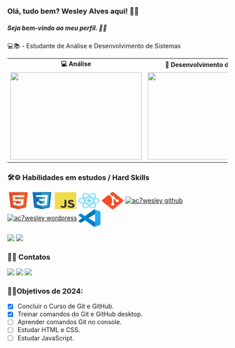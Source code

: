 ### Olá, tudo bem? Wesley Alves aqui! 🤙🏾
##### Seja bem-vindo ao meu perfil. 🤩😎

💻📚 - Estudante de Análise e Desenvolvimento de Sistemas <br>
<div>
   <table>
    <tr>
      <td align="center"><b>💻 Análise  </b></td>
      <td align="center"><b>📂 Desenvolvimento do Sistemas</b></td>
    </tr>
    <tr>
      <td><img src="https://github.com/ac7wesley/ac7wesley/assets/155499214/0f48a3cf-3ae3-4583-86d7-93e165b79bf2" width="300px" height="200px"></td>
      <td><img src="https://github.com/ac7wesley/ac7wesley/assets/155499214/41574efc-1931-46f1-b252-1cdbac27d285" width="300px" height="200px"> </td>
    </tr>
  </table>
</div>
<!-- [ads](https://github.com/ac7wesley/ac7wesley/assets/155499214/0f48a3cf-3ae3-4583-86d7-93e165b79bf2) -->

### 🛠️⚙️ Habilidades em estudos / Hard Skills

<div style="display: inline_block">
<a href="https://pt.wikipedia.org/wiki/HTML5" target="_blank" rel="noopener noreferrer"><img align="center" alt="ac7wesley html5" height="40" width="50" src="https://raw.githubusercontent.com/devicons/devicon/master/icons/html5/html5-original.svg"></a>
<a href="https://developer.mozilla.org/pt-BR/docs/Web/CSS" target="_blank" rel="noopener noreferrer"><img align="center" alt="ac7wesley CSS3" height="40" width="50" src="https://raw.githubusercontent.com/devicons/devicon/master/icons/css3/css3-original.svg"></a>
<a href="https://developer.mozilla.org/pt-BR/docs/Web/JavaScript" target="_blank" rel="noopener noreferrer"><img align="center" alt="ac7wesley javascript" height="40" width="50" src="https://raw.githubusercontent.com/devicons/devicon/master/icons/javascript/javascript-original.svg"></a>
<a href="https://pt.wikipedia.org/wiki/React_(JavaScript)" target="_blank" rel="noopener noreferrer"><img align="center" alt="ac7wesley react" height="40" width="50" src="https://raw.githubusercontent.com/devicons/devicon/master/icons/react/react-original.svg"></a>
<a href="https://git-scm.com/" target="_blank" rel="noopener noreferrer"><img align="center" alt="ac7wesley git" height="40" width="50" src="https://raw.githubusercontent.com/devicons/devicon/master/icons/git/git-plain.svg"></a>
<a href="https://pt.wikipedia.org/wiki/GitHub" target="_blank" rel="noopener noreferrer"><img align="center" alt="ac7wesley github" height="50" width="50" src="https://upload.wikimedia.org/wikipedia/commons/a/ae/Github-desktop-logo-symbol.svg"></a>
<a href="https://codex.wordpress.org/pt-br:P%C3%A1gina_Inicial" target="_blank" rel="noopener noreferrer"><img align="center" alt="ac7wesley wordpress" height="50" width="50" src="https://upload.wikimedia.org/wikipedia/commons/9/98/WordPress_blue_logo.svg"></a>
<a href="https://pt.wikipedia.org/wiki/Visual_Studio_Code" target="_blank" rel="noopener noreferrer"><img align="center" alt="ac7wesley vscode" height="40" width="50" src="https://raw.githubusercontent.com/devicons/devicon/master/icons/vscode/vscode-original.svg"></a>
</div>

<div>
   <br>
<img height="160em" src="https://github-readme-stats.vercel.app/api?username=ac7wesley&show_icons=true&theme=dracula">
<img height="160em" src="https://github-readme-stats.vercel.app/api/top-langs/?username=ac7wesley&layout=compact&theme=dracula">
</div>

### 📱📧 Contatos

<div>
<a href="mailto:ac7wesley@gmail.com"><img src="https://img.shields.io/badge/Gmail-D14836?style=for-the-badge&logo=gmail&logoColor=white" target="_blank"></a>
<a href="https://web.whatsapp.com/send/?phone=5562996173322"><img src="https://img.shields.io/badge/WhatsApp-25D366?style=for-the-badge&logo=whatsapp&logoColor=white"></a>
<a href="https://github.com/ac7wesley"><img src="https://img.shields.io/badge/GitHub-100000?style=for-the-badge&logo=github&logoColor=white"></a>
</div>


### 📘📜Objetivos de 2024:
- [x] Concluir o Curso de Git e GitHub.
- [x] Treinar comandos do Git e GitHub desktop.
- [ ] Aprender comandos Git no console.
- [ ] Estudar HTML e CSS.
- [ ] Estudar JavaScript.

<!--
<div>
   <img height="250" width="750" src="https://github.com/ac7wesley/ac7wesley/assets/155499214/4d2f59ae-cc3b-4b32-b578-d050723098ac"> 
</div>
-->
